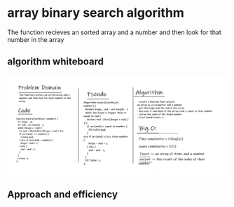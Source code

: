 # array binary search algorithm

The function recieves an sorted array and a number and then look for that number in the array

## algorithm whiteboard

![whiteboard](array-binary-search.PNG)

## Approach and efficiency
